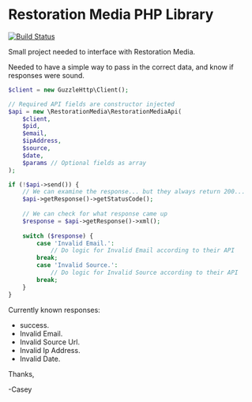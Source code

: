 Restoration Media PHP Library
=============================
[![Build Status](https://travis-ci.org/caseyw/restorationmedia-php.svg?branch=master)](https://travis-ci.org/caseyw/restorationmedia-php)

Small project needed to interface with Restoration Media.

Needed to have a simple way to pass in the correct data, and know if responses were sound.

```php
$client = new GuzzleHttp\Client();

// Required API fields are constructor injected
$api = new \RestorationMedia\RestorationMediaApi(
    $client, 
    $pid, 
    $email, 
    $ipAddress, 
    $source, 
    $date, 
    $params // Optional fields as array
);

if (!$api->send()) {
    // We can examine the response... but they always return 200...
    $api->getResponse()->getStatusCode();
    
    // We can check for what response came up
    $response = $api->getResponse()->xml();
    
    switch ($response) {
        case 'Invalid Email.':
            // Do logic for Invalid Email according to their API
        break;
        case 'Invalid Source.':
            // Do logic for Invalid Source according to their API
        break;
    }
}
```

Currently known responses:
* success.
* Invalid Email.
* Invalid Source Url.
* Invalid Ip Address.
* Invalid Date.


Thanks,

-Casey
